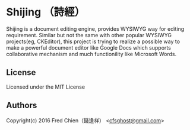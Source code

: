 # Shijing （詩經）

Shijing is a document editing engine, provides WYSIWYG way for editing requirement. Similar but not the same with other popular WYSIWYG projects(eg, CKEditor), this project is trying to realize a possible way to make a powerful document editor like Google Docs which supports collaborative mechanism and much functionility like Microsoft Words.

License
-
Licensed under the MIT License

Authors
-
Copyright(c) 2016 Fred Chien（錢逢祥） <<cfsghost@gmail.com>>

